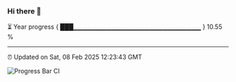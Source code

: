 ### Hi there 👋

⏳ Year progress { ███▁▁▁▁▁▁▁▁▁▁▁▁▁▁▁▁▁▁▁▁▁▁▁▁▁▁▁ } 10.55 %

---

⏰ Updated on Sat, 08 Feb 2025 12:23:43 GMT

![Progress Bar CI](https://github.com/liununu/liununu/workflows/Progress%20Bar%20CI/badge.svg)
